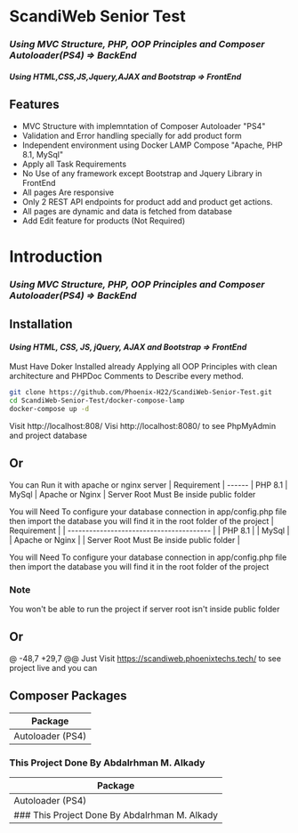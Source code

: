 # ScandiWeb Senior Test
### _Using MVC Structure, PHP, OOP Principles and Composer Autoloader(PS4) => BackEnd_
#### _Using HTML,CSS,JS,Jquery,AJAX and Bootstrap => FrontEnd_

## Features

- MVC Structure with implemntation of Composer Autoloader "PS4"
- Validation and Error handling specially for add product form
- Independent environment using Docker LAMP Compose "Apache, PHP 8.1, MySql"
- Apply all Task Requirements
- No Use of any framework except Bootstrap and Jquery Library in FrontEnd
- All pages Are responsive
- Only 2 REST API endpoints for product add and product get actions.
- All pages are dynamic and data is fetched from database
- Add Edit feature for products (Not Required)
# Introduction

### _Using MVC Structure, PHP, OOP Principles and Composer Autoloader(PS4) => BackEnd_

## Installation
#### _Using HTML, CSS, JS, jQuery, AJAX and Bootstrap => FrontEnd_

Must Have Doker Installed already
Applying all OOP Principles with clean architecture and PHPDoc Comments to Describe every method.

```sh
git clone https://github.com/Phoenix-H22/ScandiWeb-Senior-Test.git
cd ScandiWeb-Senior-Test/docker-compose-lamp
docker-compose up -d
```
Visit http://localhost:808/
Visi http://localhost:8080/ to see PhpMyAdmin and project database 
## Or

You can Run it with apache or nginx server
| Requirement
| ------
| PHP 8.1
| MySql
| Apache or Nginx
| Server Root Must Be inside public folder

You will Need To configure your database connection in app/config.php file
then import the database you will find it in the root folder of the project
| Requirement                              |
| ---------------------------------------- |
| PHP 8.1                                  |
| MySql                                    |
| Apache or Nginx                          |
| Server Root Must Be inside public folder |

You will Need To configure your database connection in app/config.php file then import the database you will find it in the root folder of the project

### Note

You won't be able to run the project if server root isn't inside public folder

## Or
@ -48,7 +29,7 @@ Just Visit https://scandiweb.phoenixtechs.tech/ to see project live and you can

## Composer Packages

| Package
| ------ 
| Autoloader (PS4) 
### This Project Done By Abdalrhman M. Alkady
| Package                                       |
| --------------------------------------------- |
| Autoloader (PS4)                              |
| ### This Project Done By Abdalrhman M. Alkady |
